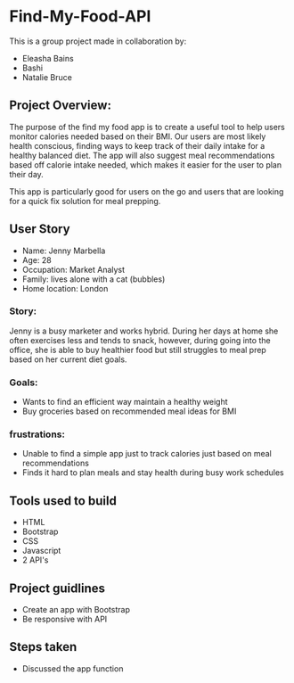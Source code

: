 # Find-My-Food-API

This is a group project made in collaboration by:

- Eleasha Bains
- Bashi
- Natalie Bruce

## Project Overview:

The purpose of the find my food app is to create a useful tool to help users monitor calories needed based on their BMI.
Our users are most likely health conscious, finding ways to keep track of their daily intake for a healthy balanced diet.
The app will also suggest meal recommendations based off calorie intake needed, which makes it easier for the user to plan their day.

This app is particularly good for users on the go and users that are looking for a quick fix solution for meal prepping.


## User Story 

- Name: Jenny Marbella
- Age: 28
- Occupation: Market Analyst 
- Family: lives alone with a cat (bubbles)
- Home location: London 

### Story: 
Jenny is a busy marketer and works hybrid. During her days at home she often exercises less and tends to snack, however, during going into the office, she is able to buy healthier food but still struggles to meal prep based on her current diet goals.

### Goals: 
- Wants to find an efficient way maintain a healthy weight 
- Buy groceries based on recommended meal ideas for BMI 

### frustrations: 
- Unable to find a simple app just to track calories just based on meal recommendations 
- Finds it hard to plan meals and stay health during busy work schedules 

## Tools used to build

- HTML
- Bootstrap
- CSS
- Javascript
- 2 API's


## Project guidlines

- Create an app with Bootstrap
- Be responsive with API

## Steps taken

- Discussed the app function 


